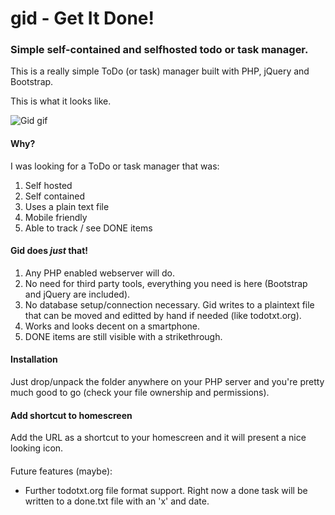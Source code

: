 # gid - Get It Done!

### Simple self-contained and selfhosted todo or task manager.
This is a really simple ToDo (or task) manager built with PHP, jQuery and Bootstrap.

This is what it looks like.

![Gid gif](https://piks.nl/upload/upload/gid/gid.new.gif) 

#### Why?
I was looking for a ToDo or task manager that was:
1. Self hosted
2. Self contained
3. Uses a plain text file
4. Mobile friendly
5. Able to track / see DONE items

#### Gid does *just* that!
1. Any PHP enabled webserver will do.
2. No need for third party tools, everything you need is here (Bootstrap and jQuery are included).
3. No database setup/connection necessary. Gid writes to a plaintext file that can be moved and editted by hand if needed (like todotxt.org).
4. Works and looks decent on a smartphone.
5. DONE items are still visible with a strikethrough.

#### Installation
Just drop/unpack the folder anywhere on your PHP server and you're pretty much good to go (check your file ownership and permissions).

#### Add shortcut to homescreen
Add the URL as a shortcut to your homescreen and it will present a nice looking icon.

#### 
Future features (maybe):
- Further todotxt.org file format support. Right now a done task will be written to a done.txt file with an 'x' and date.
